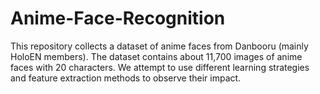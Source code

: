 # Anime-Face-Recognition
This repository collects a dataset of anime faces from Danbooru (mainly HoloEN members). The dataset contains about 11,700 images of anime faces with 20 characters. We attempt to use different learning strategies and feature extraction methods to observe their impact.
